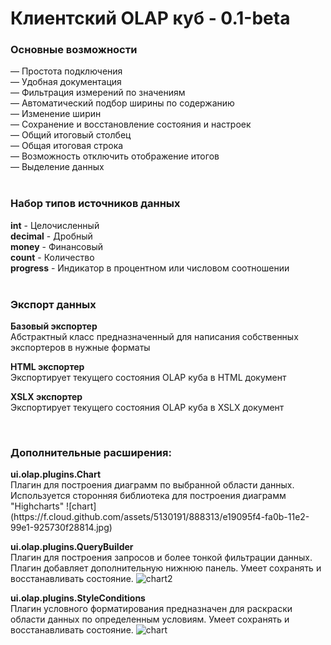 <h1>Клиентский OLAP куб - 0.1-beta</h1>

<h3>Основные возможности</h3>
&mdash; Простота подключения<br>
&mdash; Удобная документация<br>
&mdash; Фильтрация измерений по значениям<br>
&mdash; Автоматический подбор ширины по содержанию<br>
&mdash; Изменение ширин<br>
&mdash; Сохранение и восстановление состояния и настроек<br>
&mdash; Общий итоговый столбец<br>
&mdash; Общая итоговая строка<br>
&mdash; Возможность отключить отображение итогов<br>
&mdash; Выделение данных<br>

<br>
<h3>Набор типов источников данных</h3>
<b>int</b> - Целочисленный<br>
<b>decimal</b> - Дробный<br>
<b>money</b> - Финансовый<br>
<b>count</b> - Количество<br>
<b>progress</b> - Индикатор в процентном или числовом соотношении<br>

<br>
<h3>Экспорт данных</h3>

<b>Базовый экспортер</b><br>Абстрактный класс предназначенный для написания собственных экспортеров в нужные форматы<br>

<b>HTML экспортер</b><br>Экспортирует текущего состояния OLAP куба в HTML документ<br>

<b>XSLX экспортер</b><br>Экспортирует текущего состояния OLAP куба в XSLX документ<br>

<br>
<h3>Дополнительные расширения:</h3>
<b>ui.olap.plugins.Chart</b><br>Плагин для построения диаграмм по выбранной области данных. Используется сторонняя библиотека для построения диаграмм "Highcharts"
![chart](https://f.cloud.github.com/assets/5130191/888313/e19095f4-fa0b-11e2-99e1-925730f28814.jpg)

<b>ui.olap.plugins.QueryBuilder</b><br>Плагин для построения запросов и более тонкой фильтрации данных. Плагин добавляет дополнительную нижнюю панель. Умеет сохранять и восстанавливать состояние.
![chart2](https://f.cloud.github.com/assets/5130191/888621/074d3a4a-fa11-11e2-9b27-844a75579b0f.jpg)

<b>ui.olap.plugins.StyleConditions</b><br>Плагин условного форматирования предназначен для раскраски области данных по определенным условиям. Умеет сохранять и восстанавливать состояние.
![chart](https://f.cloud.github.com/assets/5130191/888656/85795d7c-fa11-11e2-9dac-1fdaa6f70b8a.jpg)
